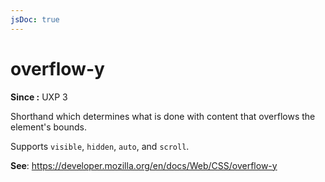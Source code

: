 ```yaml
---
jsDoc: true
---
```

# overflow-y

**Since :** UXP 3

Shorthand which determines what is done with content that overflows the element's bounds.

Supports `visible`, `hidden`, `auto`, and `scroll`.

**See**: https://developer.mozilla.org/en/docs/Web/CSS/overflow-y
